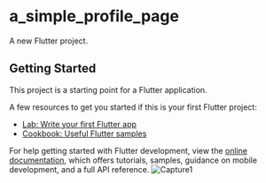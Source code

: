 # a_simple_profile_page

A new Flutter project.

## Getting Started

This project is a starting point for a Flutter application.

A few resources to get you started if this is your first Flutter project:

- [Lab: Write your first Flutter app](https://docs.flutter.dev/get-started/codelab)
- [Cookbook: Useful Flutter samples](https://docs.flutter.dev/cookbook)

For help getting started with Flutter development, view the
[online documentation](https://docs.flutter.dev/), which offers tutorials,
samples, guidance on mobile development, and a full API reference.
![Capture1](https://github.com/MayarTSABET/A-simple-profile-page/assets/127050347/5aab56e5-02b4-476d-acab-d3fb96cdc585)
